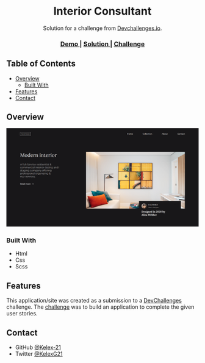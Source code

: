 <h1 align="center">Interior Consultant</h1>

<div align="center">
   Solution for a challenge from  <a href="http://devchallenges.io" target="_blank">Devchallenges.io</a>.
</div>

<div align="center">
  <h3>
    <a href="https://kelex-21.github.io/interior-consultant/">
      Demo
    </a>
    <span> | </span>
    <a href="https://devchallenges.io/solutions/6kLUF5a8Yp9VrIhjFSMC">
      Solution
    </a>
    <span> | </span>
    <a href="https://devchallenges.io/challenges/Jymh2b2FyebRTUljkNcb">
      Challenge
    </a>
  </h3>
</div>


## Table of Contents

- [Overview](#overview)
  - [Built With](#built-with)
- [Features](#features)
- [Contact](#contact)


## Overview

<img src="assets/screenshot/screenshot.png" />


### Built With

- Html
- Css
- Scss

## Features

This application/site was created as a submission to a [DevChallenges](https://devchallenges.io/challenges) challenge. The [challenge](https://devchallenges.io/challenges/hhmesazsqgKXrTkYkt0U) was to build an application to complete the given user stories.


## Contact

- GitHub [@Kelex-21](https://github.com/Kelex-21)
- Twitter [@KelexG21](https://twitter.com/KelexG21)
